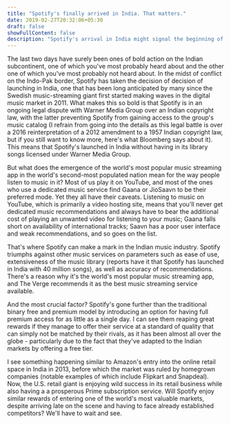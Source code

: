 ```yaml
---
title: "Spotify's finally arrived in India. That matters."
date: 2019-02-27T20:32:06+05:30
draft: false
showFullContent: false
description: "Spotify's arrival in India might signal the beginning of a new era in the country's music industry."
---
```


The last two days have surely been ones of bold action on the Indian subcontinent, one of which you've most probably heard about and the other one of which you've most probably not heard about. In the midst of conflict on the Indo-Pak border, Spotify has taken the decision of decision of launching in India, one that has been long anticipated by many since the Swedish music-streaming giant first started making waves in the digital music market in 2011. What makes this so bold is that Spotify is in an ongoing legal dispute with Warner Media Group over an Indian copyright law, with the latter preventing Spotify from gaining access to the group's music catalog (I refrain from going into the details as this legal battle is over a 2016 reinterpretation of a 2012 amendment to a 1957 Indian copyright law, but if you still want to know more, here's what Bloomberg says about it). This means that Spotify's launched in India without having in its library songs licensed under Warner Media Group.

But what does the emergence of the world's most popular music streaming app in the world's second-most populated nation mean for the way people listen to music in it? Most of us play it on YouTube, and most of the ones who use a dedicated music service find Gaana or JioSaavn to be their preferred mode.
Yet they all have their caveats. Listening to music on YouTube, which is primarily a video hosting site, means that you'll never get dedicated music recommendations and always have to bear the additional cost of playing an unwanted video for listening to your music; Gaana falls short on availability of international tracks; Saavn has a poor user interface and weak recommendations, and so goes on the list.

That's where Spotify can make a mark in the Indian music industry. Spotify triumphs against other music services on parameters such as ease of use, extensiveness of the music library (reports have it that Spotify has launched in India with 40 million songs), as well as accuracy of recommendations. There's a reason why it's the world's most popular music streaming app, and The Verge recommends it as the best music streaming service available.

And the most crucial factor? Spotify's gone further than the traditional binary free and premium model by introducing an option for having full premium access for as little as a single day. I can see them reaping great rewards if they manage to offer their service at a standard of quality that can simply not be matched by their rivals, as it has been almost all over the globe - particularly due to the fact that they've adapted to the Indian markets by offering a free tier.

I see something happening similar to Amazon's entry into the online retail space in India in 2013, before which the market was ruled by homegrown companies (notable examples of which include Flipkart and Snapdeal). Now, the U.S. retail giant is enjoying wild success in its  retail business while also having a a prosperous Prime subscription service. Will Spotify enjoy similar rewards of entering one of the world's most valuable markets, despite arriving late on the scene and having to face already established competitors? We'll have to wait and see.
